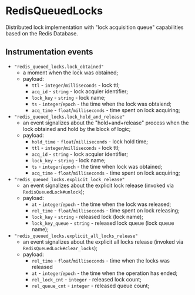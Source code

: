 # RedisQueuedLocks

Distributed lock implementation with "lock acquisition queue" capabilities based on the Redis Database.

## Instrumentation events

- `"redis_queued_locks.lock_obtained"`
  - a moment when the lock was obtained;
  - payload:
    - `ttl` - `integer`/`milliseconds` - lock ttl;
    - `acq_id` - `string` - lock acquier identifier;
    - `lock_key` - `string` - lock name;
    - `ts` - `integer`/`epoch` - the time when the lock was obtaiend;
    - `acq_time` - `float`/`milliseconds` - time spent on lock acquiring;
- `"redis_queued_locks.lock_hold_and_release"`
  - an event signalizes about the "hold+and+release" process
    when the lock obtained and hold by the block of logic;
  - payload:
    - `hold_time` - `float`/`milliseconds` - lock hold time;
    - `ttl` - `integer`/`milliseconds` - lock ttl;
    - `acq_id` - `string` - lock acquier identifier;
    - `lock_key` - `string` - lock name;
    - `ts` - `integer`/`epoch` - the time when lock was obtained;
    - `acq_time` - `float`/`milliseconds` - time spent on lock acquiring;
- `"redis_queued_locks.explicit_lock_release"`
  - an event signalizes about the explicit lock release (invoked via `RedisQueuedLock#unlock`);
  - payload:
    - `at` - `integer`/`epoch` - the time when the lock was released;
    - `rel_time` - `float`/`milliseconds` - time spent on lock releasing;
    - `lock_key` - `string` - released lock (lock name);
    - `lock_key_queue` - `string` - released lock queue (lock queue name);
- `"redis_queued_locks.explicit_all_locks_release"`
  - an event signalizes about the explicit all locks release (invoked via `RedisQueuedLock#clear_locks`);
  - payload:
    - `rel_time` - `float`/`milliseconds` - time when the locks was released
    - `at` - `integer`/`epoch` - the time when the operation has ended;
    - `rel_lock_cnt` - `integer` - released lock count;
    - `rel_queue_cnt` - `integer` - released queue count;

